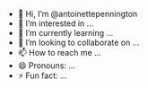 - 👋 Hi, I’m @antoinettepennington
- 👀 I’m interested in ...
- 🌱 I’m currently learning ...
- 💞️ I’m looking to collaborate on ...
- 📫 How to reach me ...
- 😄 Pronouns: ...
- ⚡ Fun fact: ...

<!---
antoinettepennington/antoinettepennington is a ✨ special ✨ repository because its `README.md` (this file) appears on your GitHub profile.
You can click the Preview link to take a look at your changes.
--->
